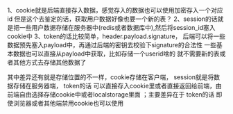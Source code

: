 1、cookie就是后端直接存入数据，感觉存入的数据也可以使用加密存入一个对应id  但是这个去鉴定的话，获取用户数据好像也要一个新的表？
2、session的话就是把一些用户数据存储在服务器中(redis或者数据库中),然后将session_id塞入cookie中
3、token的话比较简单，header.payload.signature， 后端可以将一些数据预先塞入payload中，再通过后端的密钥去校验下signature的合法性   一些基本数据也可以直接从payload中获取，比如存储一个userid啥的 就不需要新的表或者其他方式去存储其他数据了

其中差异还有就是存储位置的不一样，cookie存储在客户端， session就是将数据存储在服务器端， token的话 可以直接存入cookie里或者直接返回给前端，由前端自由选择存储cookie中或者localstorage里面 ；主要差异在于 token的话 即使浏览器或者其他端禁用cookie也可以使用